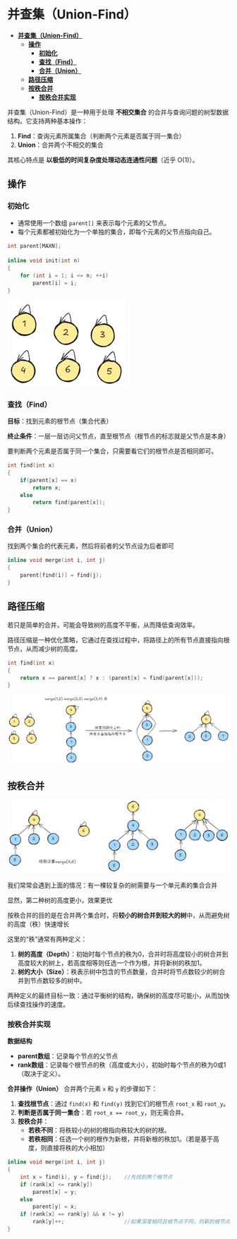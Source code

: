 # **并查集（Union-Find）**

- [**并查集（Union-Find）**](#并查集union-find)
  - [**操作**](#操作)
    - [**初始化**](#初始化)
    - [**查找（Find）**](#查找find)
    - [**合并（Union）**](#合并union)
  - [**路径压缩**](#路径压缩)
  - [**按秩合并**](#按秩合并)
    - [**按秩合并实现**](#按秩合并实现)



并查集（Union-Find）是一种用于处理 **不相交集合** 的合并与查询问题的树型数据结构。它支持两种基本操作：
1. **Find**：查询元素所属集合（判断两个元素是否属于同一集合）
2. **Union**：合并两个不相交的集合

其核心特点是 **以极低的时间复杂度处理动态连通性问题**（近乎 O(1)）。

## **操作**
### **初始化**
- 通常使用一个数组 `parent[]` 来表示每个元素的父节点。
- 每个元素都被初始化为一个单独的集合，即每个元素的父节点指向自己。

```c++
int parent[MAXN];

inline void init(int n)
{
    for (int i = 1; i <= n; ++i)
        parent[i] = i;
}
```
![图 0](./images/0eefdeac5fcb6060fe7998e7cda6ce4be19891925b24dd03b873512d4a4f9f7a.png)  

### **查找（Find）**

**目标**：找到元素的根节点（集合代表）  

**终止条件**：一层一层访问父节点，直至根节点（根节点的标志就是父节点是本身）

要判断两个元素是否属于同一个集合，只需要看它们的根节点是否相同即可。


```c++
int find(int x)
{
    if(parent[x] == x)
        return x;
    else
        return find(parent[x]);
}
```

### **合并（Union）**  

找到两个集合的代表元素，然后将前者的父节点设为后者即可

```c++
inline void merge(int i, int j)
{
    parent[find(i)] = find(j);
}
```

## **路径压缩**

若只是简单的合并，可能会导致树的高度不平衡，从而降低查询效率。

路径压缩是一种优化策略，它通过在查找过程中，将路径上的所有节点直接指向根节点，从而减少树的高度。

```c++
int find(int x)
{
    return x == parent[x] ? x : (parent[x] = find(parent[x]));
}
```
![图 1](./images/ed041a16a6047b8717158e866edb27f76bd296c118514cf5a0183f6973cde634.png)  

## **按秩合并**

![图 2](./images/de3793a9c7b1e01a6287767a0f75624e264afdb89ccd5e473b6e0e75b750aa54.png)  

我们常常会遇到上面的情况：有一棵较复杂的树需要与一个单元素的集合合并

显然，第二种树的高度更小，效果更优

按秩合并的目的是在合并两个集合时，将**较小的树合并到较大的树**中，从而避免树的高度（秩）快速增长

这里的“秩”通常有两种定义：
1. **树的高度（Depth）**：初始时每个节点的秩为0，合并时将高度较小的树合并到高度较大的树上，若高度相等则任选一个作为根，并将新树的秩加1。
2. **树的大小（Size）**：秩表示树中包含的节点数量，合并时将节点数较少的树合并到节点数较多的树中。

两种定义的最终目标一致：通过平衡树的结构，确保树的高度尽可能小，从而加快后续查找操作的速度。


### **按秩合并实现**

**数据结构**
- **parent数组**：记录每个节点的父节点
- **rank数组**：记录每个根节点的秩（高度或大小），初始时每个节点的秩为0或1（取决于定义）。

**合并操作（Union）**
合并两个元素 `x` 和 `y` 的步骤如下：
1. **查找根节点**：通过 `find(x)` 和 `find(y)` 找到它们的根节点 `root_x` 和 `root_y`。
2. **判断是否属于同一集合**：若 `root_x == root_y`，则无需合并。
3. **按秩合并**：
   - **若秩不同**：将秩较小的树的根指向秩较大的树的根。
   - **若秩相同**：任选一个树的根作为新根，并将新根的秩加1。（若是基于高度，则直接将秩的大小相加）

```c++
inline void merge(int i, int j)
{
    int x = find(i), y = find(j);    //先找到两个根节点
    if (rank[x] <= rank[y])
        parent[x] = y;
    else
        parent[y] = x;
    if (rank[x] == rank[y] && x != y)
        rank[y]++;                   //如果深度相同且根节点不同，则新的根节点的深度+1
}
```